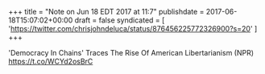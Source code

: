 +++
title = "Note on Jun 18 EDT 2017 at 11:7"
publishdate = 2017-06-18T15:07:02+00:00
draft = false
syndicated = [ 'https://twitter.com/chrisjohndeluca/status/876456225772326900?s=20' ]
+++

'Democracy In Chains' Traces The Rise Of American Libertarianism (NPR) https://t.co/WCYd2osBrC
